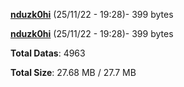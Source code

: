 [**nduzk0hi**](/data/nduzk0hi.txt) (25/11/22 - 19:28)- 399 bytes

[**nduzk0hi**](/data/nduzk0hi.txt) (25/11/22 - 19:28)- 399 bytes

**Total Datas**: 4963

**Total Size**: 27.68 MB / 27.7 MB